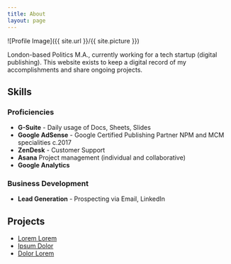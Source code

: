 ```yaml
---
title: About
layout: page
---
```

![Profile Image]({{ site.url }}/{{ site.picture }})

<p>London-based Politics M.A., currently working for a tech startup (digital publishing). This website exists to keep a digital record of my accomplishments and share ongoing projects.</p>

<p></p>

<h2>Skills</h2>

<h3>Proficiencies</h3>

<ul class="skill-list">
	<li><b>G-Suite</b> - Daily usage of Docs, Sheets, Slides</li>
	<li><b>Google AdSense</b> - Google Certified Publishing Partner NPM and MCM specialities c.2017 </li> 
	<li><b>ZenDesk</b> - Customer Support</li>
	<li><b>Asana</b> Project management (individual and collaborative)</li>
	<li><b>Google Analytics</b></li>
</ul>


<h3>Business Development</h3>

<ul class="skill-list">
	<li><b>Lead Generation</b> - Prospecting via Email, LinkedIn</li>
</ul>


<h2>Projects</h2>

<ul>
	<li><a href="https://github.com/">Lorem Lorem</a></li>
	<li><a href="https://github.com/">Ipsum Dolor</a></li>
	<li><a href="https://github.com/">Dolor Lorem</a></li>
</ul>
